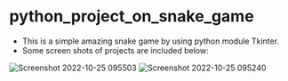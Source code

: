 # python_project_on_snake_game
* This is a simple amazing snake game by using python module Tkinter.
* Some screen shots of projects are included below:

![Screenshot 2022-10-25 095503](https://user-images.githubusercontent.com/85185243/197687722-63c1cf84-577a-4aea-a6cb-aebd2de97d26.jpg)
![Screenshot 2022-10-25 095240](https://user-images.githubusercontent.com/85185243/197687730-265ee2c9-2704-4829-bd0a-5884ec53663c.jpg)
